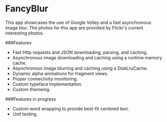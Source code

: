 FancyBlur
========

This app showcases the use of Google Volley and a fast asynchronous image blur. The photos for this app are provided by Flickr's current interesting photos.

###Features
* Fast Http requests and JSON downloading, parsing, and caching.
* Asynchronous image downloading and caching using a runtime memory cache.
* Asynchronous image blurring and caching using a DiskLruCache.
* Dynamic alpha animations for fragment views.
* Proper connectivity monitoring.
* Custom typeface implementation.
* Custom themeing.

###Features in progress
* Custom word wrapping to provide best-fit centered text.
* Unit testing.
